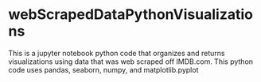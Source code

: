 # webScrapedDataPythonVisualizations
This is a jupyter notebook python code that organizes and returns visualizations using data that was web scraped off IMDB.com. This python code uses pandas, seaborn, numpy, and matplotlib.pyplot
